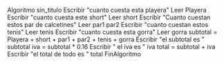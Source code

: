 Algoritmo sin_titulo
Escribir "cuanto cuesta esta playera"
Leer Playera
Escribir "cuanto cuesta este short"
Leer short
Escribir "Cuanto cuestan estos par de calcetines"
Leer par1 par2
Escribir "cuanto cuestan estos tenis"
Leer tenis
Escribir "cuanto cuesta esta gorra"
Leer gorra
subtotal = Playera + short + par1 + par2 + tenis + gorra
Escribir "el subtotal es " subtotal
iva = subtotal * 0.16
Escribir " el iva es " iva
total = subtotal + iva
Escribir "el total de todo es " total
FinAlgoritmo
